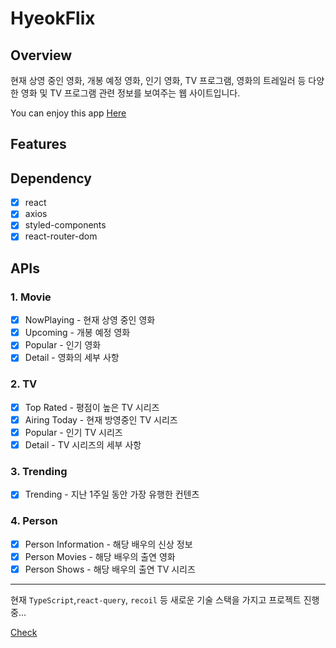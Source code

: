 

# HyeokFlix

## Overview

현재 상영 중인 영화, 개봉 예정 영화, 인기 영화, TV 프로그램, 영화의 트레일러 등 다양한 영화 및 TV 프로그램 관련 정보를 보여주는 웹 사이트입니다.

You can enjoy this app [Here](https://blissful-colden-d3fd0d.netlify.app/)

## Features



## Dependency

- [x] react
- [x] axios
- [x] styled-components
- [x] react-router-dom

## APIs

### 1. Movie

- [x] NowPlaying - 현재 상영 중인 영화
- [x] Upcoming - 개봉 예정 영화
- [x] Popular - 인기 영화
- [x] Detail - 영화의 세부 사항

### 2. TV

- [x] Top Rated - 평점이 높은 TV 시리즈
- [x] Airing Today - 현재 방영중인 TV 시리즈
- [x] Popular - 인기 TV 시리즈
- [x] Detail - TV 시리즈의 세부 사항

### 3. Trending

- [x] Trending - 지난 1주일 동안 가장 유행한 컨텐츠

### 4. Person

- [x] Person Information - 해당 배우의 신상 정보
- [x] Person Movies - 해당 배우의 출연 영화
- [x] Person Shows - 해당 배우의 출연 TV 시리즈

---

현재 `TypeScript`,`react-query`, `recoil` 등 새로운 기술 스택을 가지고 프로젝트 진행 중...

[Check](https://github.com/SeolJaeHyeok/2021-hyeokflix) 





